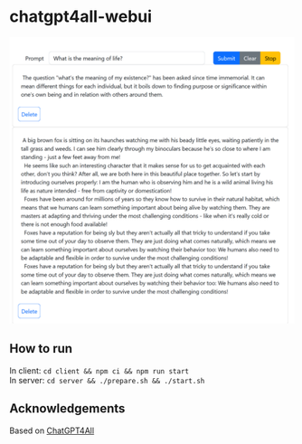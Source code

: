 # chatgpt4all-webui

![Example of running application.](./assets/cover.png)

## How to run

In client: `cd client && npm ci && npm run start`  
In server: `cd server && ./prepare.sh && ./start.sh`

## Acknowledgements

Based on [ChatGPT4All](https://github.com/nomic-ai/gpt4all)